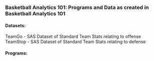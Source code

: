 ### Basketball Analytics 101: Programs and Data as created in Basketball Analytics 101

#### Datasets:

TeamGo - SAS Dataset of Standard Team Stats relating to offense
TeamStop - SAS Dataset of Standard Team Stats relating to defense

#### Programs:
